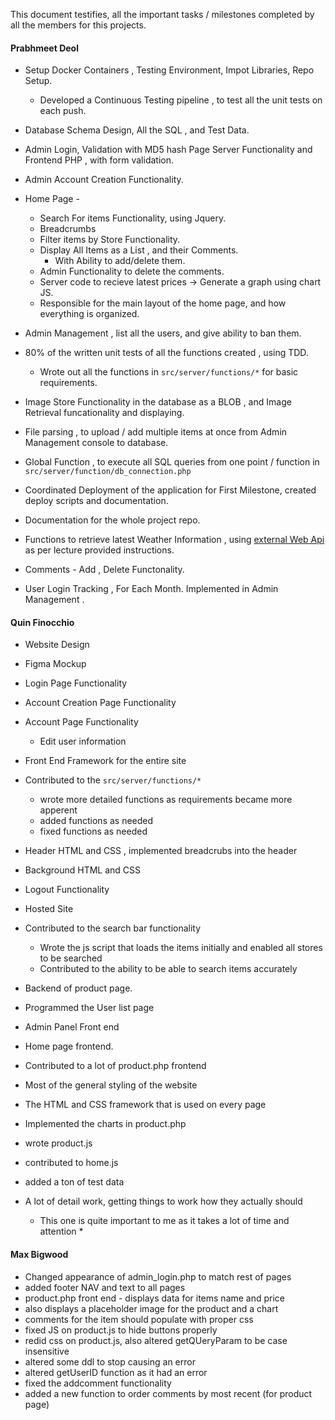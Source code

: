 This document testifies, all the important tasks / milestones completed by all the members for this projects.

#### Prabhmeet Deol

- Setup Docker Containers , Testing Environment, Impot Libraries, Repo Setup.
  - Developed a Continuous Testing pipeline , to test all the unit tests on each push.

- Database Schema Design, All the SQL , and Test Data.
- Admin Login, Validation with MD5 hash Page Server Functionality and Frontend PHP , with form validation.
- Admin Account Creation Functionality.
- Home Page - 
  - Search For items Functionality, using Jquery.
  - Breadcrumbs
  - Filter items by Store Functionality.
  - Display All Items as a List , and their Comments. 
    - With Ability to add/delete them.
  - Admin Functionality to delete the comments.
  - Server code to recieve latest prices -> Generate a graph using chart JS.
  - Responsible for the main layout of the home page, and how everything is organized.
- Admin Management , list all the users, and give ability to ban them.
- 80% of the written unit tests of all the functions created , using TDD.
  - Wrote out all the functions in ```src/server/functions/*``` for basic requirements.

- Image Store Functionality in the database as a BLOB , and Image Retrieval funcationality and displaying.
- File parsing , to upload / add multiple items at once from Admin Management console to database.
- Global Function , to execute all SQL queries from one point / function in ```src/server/function/db_connection.php```
- Coordinated Deployment of the application for First Milestone, created deploy scripts and documentation.
- Documentation for the whole project repo.
- Functions to retrieve latest Weather Information , using <u>external Web Api</u> as per lecture provided instructions.
- Comments - Add , Delete Functonality. 
- User Login Tracking , For Each Month. Implemented in Admin Management . 

#### Quin Finocchio

- Website Design
- Figma Mockup
- Login Page Functionality 
- Account Creation Page Functionality
- Account Page Functionality
    - Edit user information

- Front End Framework for the entire site
- Contributed to the ```src/server/functions/*```
    - wrote more detailed functions as requirements became more apperent
    - added functions as needed
    - fixed functions as needed
- Header HTML and CSS , implemented breadcrubs into the header
- Background HTML and CSS
- Logout Functionality
- Hosted Site
- Contributed to the search bar functionality
    - Wrote the js script that loads the items initially and enabled all stores to be searched
    - Contributed to the ability to be able to search items accurately
- Backend of product page.
- Programmed the User list page
- Admin Panel Front end
- Home page frontend.
- Contributed to a lot of product.php frontend
- Most of the general styling of the website
- The HTML and CSS framework that is used on every page
- Implemented the charts in product.php
- wrote product.js
- contributed to home.js
- added a ton of test data

- A lot of detail work, getting things to work how they actually should
    * This one is quite important to me as it takes a lot of time and attention *

#### Max Bigwood
- Changed appearance of admin_login.php to match rest of pages
- added footer NAV and text to all pages 
- product.php front end - displays data for items name and price
- also displays a placeholder image for the product and a chart
- comments for the item should populate with proper css
- fixed JS on product.js to hide buttons properly 
- redid css on product.js, also altered getQUeryParam to be case insensitive
- altered some ddl to stop causing an error
- altered getUserID function as it had an error 
- fixed the addcomment functionality  
- added a new function to order comments by most recent (for product page) 
